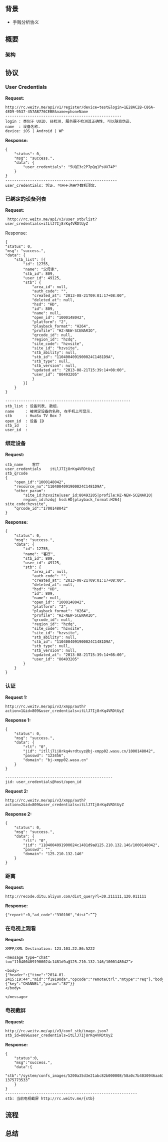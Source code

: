 
## 背景

 * 手贱分析协义

## 概要


### 架构


## 协议

### User Credentials

 **Request:**
 
	http://rc.weitv.me/api/v1/register/device=test&login=1E28AC2B-C86A-4ED9-9537-457AB776CEBE&name=phoneName
	----------------------------------------------------
	login : 类似于 UUID. 经检测, 服务器不检测其正确性, 可以随意伪造.
	name  : 设备名称.
	device: iOS | Android | WP

 **Response:**
 	
 	{
    	"status": 0,
	    "msg": "success.",
  		"data": {
        	"user_credentials": "5UQI3c2P7pQq1PsUX74P"
    	}
	}
	--------------------------------------------------
	user_credentials: 凭证. 可用于注册华数机顶盒.
	

### 已绑定的设备列表

**Request:**

	 http://rc.weitv.me/api/v3/user_stb/list?user_credentials=itLlJ7Ij8rKq4VRDtUyZ
	 
Response:

	{
    "status": 0,
    "msg": "success.",
    "data": {
        "stb_list": [{
            "id": 12755,
            "name": "父母家",
            "stb_id": 809,
            "user_id": 49125,
            "stb": {
                "area_id": null,
                "auth_code": "",
                "created_at": "2013-08-21T09:01:17+08:00",
                "deleted_at": null,
                "hsd": "HD",
                "id": 809,
                "name": null,
                "open_id": "1000148042",
                "platform": "2",
                "playback_format": "H264",
                "profile": "HZ-NEW-SCENARIO",
                "qrcode_id": null,
                "region_id": "hzdq",
                "site_code": "hzvsite",
                "site_id": "hzvsite",
                "stb_ability": null,
                "stb_id": "1104004091900024C1481D9A",
                "stb_type": null,
                "stb_version": null,
                "updated_at": "2013-08-21T15:39:14+08:00",
                "user_id": "80493205"
            	}
        	}]
    	}
	}
	
	--------------------------------------------------------
	stb_list : 设备列表, 数组.
	name     : 被绑定设备的名称, 在手机上可显示.
	stb      : HuaSu TV Box ?
	open_id  : 设备 ID
	stb_id   :
	user_id  :
	

### 绑定设备

**Request:**

	stb_name	客厅
	user_credentials	itLlJ7Ij8rKq4VRDtUyZ
	stb_qrcode
	{
		"open_id":"1000148042",
		"resource_no":"1104004091900024C1481D9A",
		"other_param":
			"site_id:hzvsite|user_id:80493205|profile:HZ-NEW-SCENARIO|
			region_id:hzdq|	hsd:HD|playback_format:H264|			site_code:hzvsite",
		"qrcode_id":"1700148042"
	}


**Response:**

	{
    	"status": 0,
    	"msg": "success.",
    	"data": {
        	"id": 12755,
	        "name": "客厅",
    	    "stb_id": 809,
        	"user_id": 49125,
	        "stb": {
    	        "area_id": null,
        	    "auth_code": "",
            	"created_at": "2013-08-21T09:01:17+08:00",
            	"deleted_at": null,
	            "hsd": "HD",
    	        "id": 809,
        	    "name": null,
            	"open_id": "1000148042",
	            "platform": "2",
    	        "playback_format": "H264",
        	    "profile": "HZ-NEW-SCENARIO",
            	"qrcode_id": null,
	            "region_id": "hzdq",
    	        "site_code": "hzvsite",
        	    "site_id": "hzvsite",
            	"stb_ability": null,
	            "stb_id": "1104004091900024C1481D9A",
    	        "stb_type": null,
        	    "stb_version": null,
            	"updated_at": "2013-08-21T15:39:14+08:00",
	            "user_id": "80493205"
    	    }
	    }
	}

### 认证

**Request 1:**
	
	http://rc.weitv.me/api/v3/xmpp/auth?action=1&id=809&user_credentials=itLlJ7Ij8rKq4VRDtUyZ
	
**Response 1:**
	
	{
    	"status": 0,
	    "msg": "success.",
    	"data": {
        	"rlt": "0",
	        "jid": "itllj7ij8rkq4vrdtuyz@bj-xmpp02.wasu.cn/1000148042",
    	    "passwd": "123456",
        	"domain": "bj-xmpp02.wasu.cn"
    	}
	}
	
	------------------------------------------------
	jid: user_credentials@host/open_id


**Request 2:**

	http://rc.weitv.me/api/v3/xmpp/auth?action=2&id=809&user_credentials=itLlJ7Ij8rKq4VRDtUyZ
	
**Response 2:**
	
	{
    	"status": 0,
	    "msg": "success.",
    	"data": {
        	"rlt": "0",
	        "jid": "1104004091900024c1481d9a@125.210.132.146/1000148042",
	        "passwd": "",
    	    "domain": "125.210.132.146"
    	}
	}


### 距离

**Request:**

	http://recode.ditu.aliyun.com/dist_query?l=30.211111,120.011111
	
**Response:**

	{"report":0,"ad_code":"330106","dist”:””}
	
### 在电视上观看

**Request:**

	XMPP/XML Destination: 123.103.22.86:5222
	
	<message type="chat" to="1104004091900024c1481d9a@125.210.132.146/1000148042”>

	<body>
	{"header":{"time":"2014-01-2415:19:44","mid":"f19190da","opcode":"remoteCtrl","mtype":"req"},"body":{"key":"CHANNEL","param":"87”}}
	</body>

	</message>

### 电视截屏

**Request:**

	http://rc.weitv.me/api/v3/conf_stb/image.json?stb_id=809&user_credentials=itLlJ7Ij8rKq4VRDtUyZ

**Response:**

	{
		"status":0,
		"msg":"success.",
		"data":{
			"stb":"/system/confs_images/5200a35d3e21abc82b000008/58a0c7b4030946aa63f2793af749558025487456.png?1375773533”
		}
	}
	-----------------------------------------------------------
	stb: 当前电视截屏 http://rc.weitv.me/{stb}
	



## 流程



## 总结
